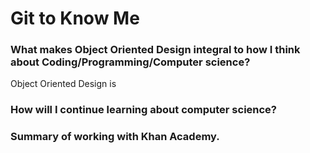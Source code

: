 # Git to Know Me 

### What makes Object Oriented Design integral to how I think about Coding/Programming/Computer science?

  Object Oriented Design is 

### How will I continue learning about computer science?

### Summary of working with Khan Academy.
